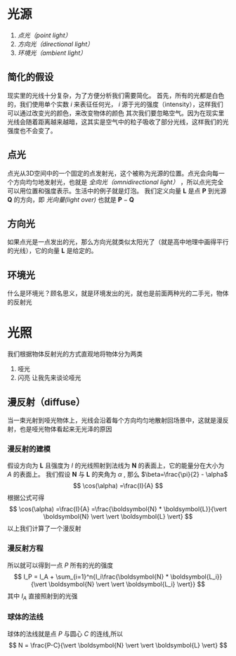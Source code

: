 # 光源
1. *点光（point light）* 
2. *方向光（directional light）*
3. *环境光（ambient light）* 
## 简化的假设
现实里的光线十分复杂，为了方便分析我们需要简化。
首先，所有的光都是白色的，我们使用单个实数 *i* 来表征任何光， *i* 源于光的强度（intensity），这样我们可以通过改变光的颜色，来改变物体的颜色
其次我们要忽略空气。因为在现实里光线会随着距离越来越暗，这其实是空气中的粒子吸收了部分光线，这样我们的光强度也不会变了。
## 点光
点光从3D空间中的一个固定的点发射光，这个被称为光源的位置。点光会向每一个方向均匀地发射光，也就是 *全向光（omnidirectional light）* ，所以点光完全可以用位置和强度表示。生活中的例子就是灯泡。
我们定义向量 $\boldsymbol{L}$ 是点 $\boldsymbol{P}$ 到光源 $\boldsymbol{Q}$ 的方向，即 *光向量(light over)* 也就是 $\boldsymbol{P}-\boldsymbol{Q}$
##  方向光
如果点光是一点发出的光，那么方向光就类似太阳光了（就是高中地理中画得平行的光线），它的向量 $\boldsymbol{L}$ 是给定的。
## 环境光
什么是环境光？顾名思义，就是环境发出的光，就也是前面两种光的二手光，物体的反射光
# 光照
我们根据物体反射光的方式直观地将物体分为两类
1. 哑光
2. 闪亮
让我先来谈论哑光
## 漫反射（diffuse）
当一束光射到哑光物体上，光线会沿着每个方向均匀地散射回场景中，这就是漫反射，也是哑光物体看起来无光泽的原因
### 漫反射的建模
假设方向为 $\boldsymbol{L}$ 且强度为 $I$ 的光线照射到法线为 $\boldsymbol{N}$ 的表面上，它的能量分在大小为 $A$ 的表面上。
我们假设 $\boldsymbol{N}$ 与 $\boldsymbol{L}$ 的夹角为 $\alpha$ , 那么 $\beta=\frac{\pi}{2} - \alpha$
$$
\cos(\alpha) =\frac{I}{A}
$$
根据公式可得
$$
\cos(\alpha) =\frac{I}{A} =\frac{\boldsymbol{N} * \boldsymbol{L}}{\vert \boldsymbol{N} \vert \vert \boldsymbol{L} \vert}
$$
以上我们计算了一个漫反射
###  漫反射方程
所以就可以得到一点 $P$ 所有的光的强度
$$
I_P = I_A + \sum_{i=1}^n{I_i\frac{\boldsymbol{N} * \boldsymbol{L_i}}{\vert \boldsymbol{N} \vert \vert \boldsymbol{L_i} \vert}}
$$
其中 $I_A$  直接照射到的光强
### 球体的法线
球体的法线就是点 $P$ 与圆心 $C$ 的连线,所以
$$
N = \frac{P-C}{\vert \boldsymbol{N} \vert \vert \boldsymbol{L} \vert}
$$




